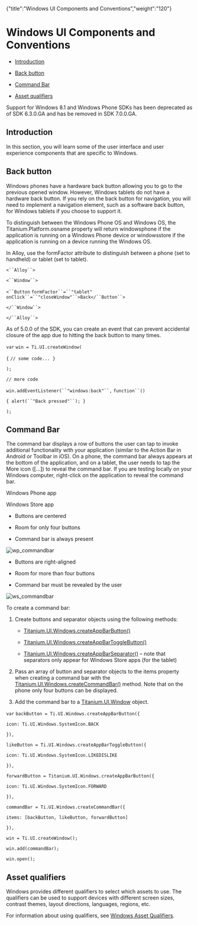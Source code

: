 {"title":"Windows UI Components and Conventions","weight":"120"} 

# Windows UI Components and Conventions

*   [Introduction](#Introduction)
    
*   [Back button](#Backbutton)
    
*   [Command Bar](#CommandBar)
    
*   [Asset qualifiers](#Assetqualifiers)
    

Support for Windows 8.1 and Windows Phone SDKs has been deprecated as of SDK 6.3.0.GA and has be removed in SDK 7.0.0.GA.

## Introduction

In this section, you will learn some of the user interface and user experience components that are specific to Windows.

## Back button

Windows phones have a hardware back button allowing you to go to the previous opened window. However, Windows tablets do not have a hardware back button. If you rely on the back button for navigation, you will need to implement a navigation element, such as a software back button, for Windows tablets if you choose to support it.

To distinguish between the Windows Phone OS and Windows OS, the Titanium.Platform.osname property will return windowsphone if the application is running on a Windows Phone device or windowsstore if the application is running on a device running the Windows OS.

In Alloy, use the formFactor attribute to distinguish between a phone (set to handheld) or tablet (set to tablet).

`<``Alloy``>`

`<``Window``>`

`<``Button`  `formFactor``=``"tablet"`  `onClick``=``"closeWindow"``>Back</``Button``>`

`</``Window``>`

`</``Alloy``>`

As of 5.0.0 of the SDK, you can create an event that can prevent accidental closure of the app due to hitting the back button to many times.

`var` `win = Ti.UI.createWindow(`

`{` `// some code... }`

`);`

`// more code`

`win.addEventListener(``"windows:back"``,` `function``()`

`{ alert(``"Back pressed"``); }`

`);`

## Command Bar

The command bar displays a row of buttons the user can tap to invoke additional functionality with your application (similar to the Action Bar in Android or Toolbar in iOS). On a phone, the command bar always appears at the bottom of the application, and on a tablet, the user needs to tap the More icon (\[...\]) to reveal the command bar. If you are testing locally on your Windows computer, right-click on the application to reveal the command bar.

Windows Phone app

Windows Store app

*   Buttons are centered
    
*   Room for only four buttons
    
*   Command bar is always present
    

![wp_commandbar](/Images/appc/download/attachments/43309475/wp_commandbar.PNG)

*   Buttons are right-aligned
    
*   Room for more than four buttons
    
*   Command bar must be revealed by the user
    

![ws_commandbar](/Images/appc/download/attachments/43309475/ws_commandbar.png)

To create a command bar:

1.  Create buttons and separator objects using the following methods:
    
    *   [Titanium.UI.Windows.createAppBarButton()](#!/api/Titanium.UI.Windows-method-createAppBarButton)
        
    *   [Titanium.UI.Windows.createAppBarToggleButton()](#!/api/Titanium.UI.Windows-method-createAppBarToggleButton)
        
    *   [Titanium.UI.Windows.createAppBarSeparator()](#!/api/Titanium.UI.Windows-method-createAppBarSeparator) – note that separators only appear for Windows Store apps (for the tablet)
        
2.  Pass an array of button and separator objects to the items property when creating a command bar with the [Titanium.UI.Windows.createCommandBar()](#!/api/Titanium.UI.Windows-method-createCommandBar) method. Note that on the phone only four buttons can be displayed.
    
3.  Add the command bar to a [Titanium.UI.Window](#!/api/Titanium.UI.Window) object.
    

`var` `backButton = Ti.UI.Windows.createAppBarButton({`

`icon: Ti.UI.Windows.SystemIcon.BACK`

`}),`

`likeButton = Ti.UI.Windows.createAppBarToggleButton({`

`icon: Ti.UI.Windows.SystemIcon.LIKEDISLIKE`

`}),`

`forwardButton = Titanium.UI.Windows.createAppBarButton({`

`icon: Ti.UI.Windows.SystemIcon.FORWARD`

`}),`

`commandBar = Ti.UI.Windows.createCommandBar({`

`items: [backButton, likeButton, forwardButton]`

`}),`

`win = Ti.UI.createWindow();`

`win.add(commandBar);`

`win.open();`

## Asset qualifiers

Windows provides different qualifiers to select which assets to use. The qualifiers can be used to support devices with different screen sizes, contrast themes, layout directions, languages, regions, etc.

For information about using qualifiers, see [Windows Asset Qualifiers](/docs/appc/Titanium_SDK/Titanium_SDK_How-tos/User_Interface_Deep_Dives/Windows_UI_Components_and_Conventions/Windows_Asset_Qualifiers/).
